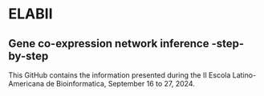 # ELABII
## Gene co-expression network inference -step-by-step

This GitHub contains the information presented during the II Escola Latino-Americana de Bioinformatica, September  16 to 27, 2024.